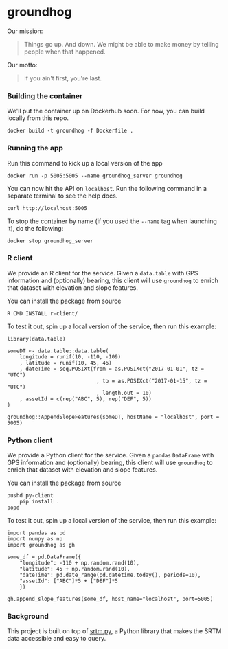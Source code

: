 
# groundhog

Our mission:

> Things go up. And down. We might be able to make money by telling people when that happened.

Our motto:

> If you ain't first, you're last.

### Building the container

We'll put the container up on Dockerhub soon. For now, you can build locally from this repo.

```
docker build -t groundhog -f Dockerfile .
```

### Running the app

Run this command to kick up a local version of the app

```
docker run -p 5005:5005 --name groundhog_server groundhog
```

You can now hit the API on `localhost`. Run the following command in a separate terminal to see the help docs.

```
curl http://localhost:5005
```

To stop the container by name (if you used the `--name` tag when launching it), do the following:

```
docker stop groundhog_server
```

### R client

We provide an R client for the service. Given a `data.table` with GPS information and (optionally) bearing, this client will use `groundhog` to enrich that dataset with elevation and slope features.

You can install the package from source

```
R CMD INSTALL r-client/
```

To test it out, spin up a local version of the service, then run this example:

```
library(data.table)

someDT <- data.table::data.table(
    longitude = runif(10, -110, -109)
    , latitude = runif(10, 45, 46)
    , dateTime = seq.POSIXt(from = as.POSIXct("2017-01-01", tz = "UTC")
                             , to = as.POSIXct("2017-01-15", tz = "UTC")
                             , length.out = 10)
    , assetId = c(rep("ABC", 5), rep("DEF", 5))
)

groundhog::AppendSlopeFeatures(someDT, hostName = "localhost", port = 5005)
```

### Python client

We provide a Python client for the service. Given a `pandas` `DataFrame` with GPS information and (optionally) bearing, this client will use `groundhog` to enrich that dataset with elevation and slope features.

You can install the package from source

```
pushd py-client
    pip install .
popd
```

To test it out, spin up a local version of the service, then run this example:

```
import pandas as pd
import numpy as np
import groundhog as gh

some_df = pd.DataFrame({
    "longitude": -110 + np.random.rand(10),
    "latitude": 45 + np.random.rand(10),
    "dateTime": pd.date_range(pd.datetime.today(), periods=10),
    "assetId": ["ABC"]*5 + ["DEF"]*5
    })

gh.append_slope_features(some_df, host_name="localhost", port=5005)
```

### Background

This project is built on top of [srtm.py](https://github.com/tkrajina/srtm.py), a Python library that makes the SRTM data accessible and easy to query.
